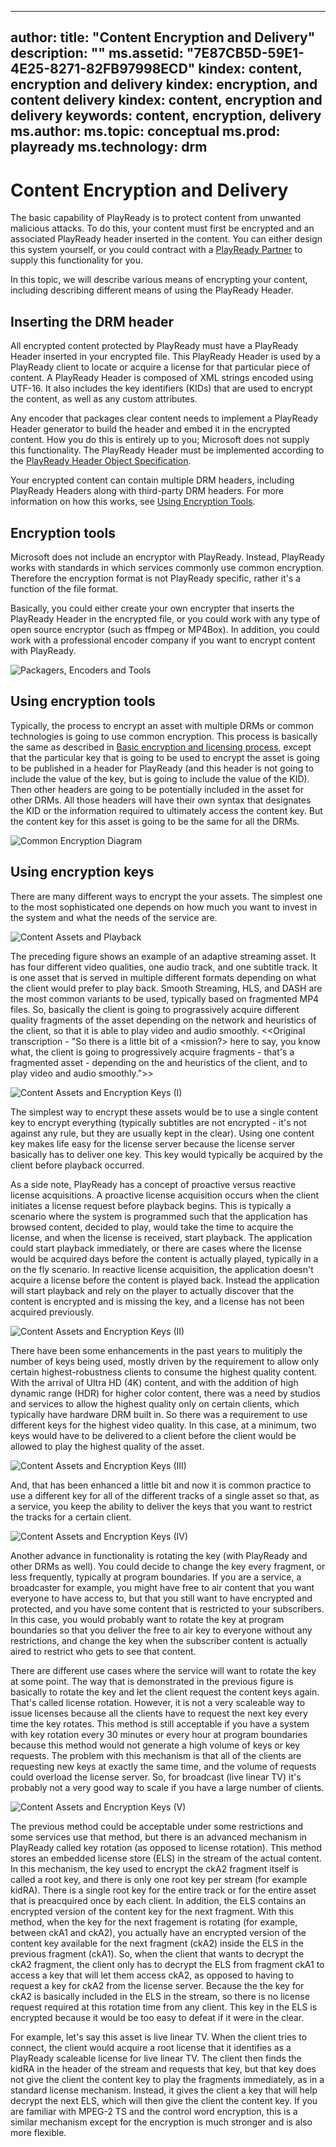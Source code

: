  ---
author: 
title: "Content Encryption and Delivery"
description: ""
ms.assetid: "7E87CB5D-59E1-4E25-8271-82FB97998ECD"
kindex: content, encryption and delivery
kindex: encryption, and content delivery
kindex: content, encryption and delivery
keywords: content, encryption, delivery
ms.author: 
ms.topic: conceptual
ms.prod: playready
ms.technology: drm
---


# Content Encryption and Delivery
   
  
The basic capability of PlayReady is to protect content from unwanted malicious attacks. To do this, your content must first be encrypted and an associated PlayReady header inserted in the content. You can either design this system yourself, or you could contract with a [PlayReady Partner](https://www.microsoft.com/playready/partners/) to supply this functionality for you.

In this topic, we will describe various means of encrypting your content, including describing different means of using the PlayReady Header.

## Inserting the DRM header

All encrypted content protected by PlayReady must have a PlayReady Header inserted in your encrypted file. This PlayReady Header is used by a PlayReady client to locate or acquire a license for that particular piece of content. A PlayReady Header is composed of XML strings encoded using UTF-16. It also includes the key identifiers (KIDs) that are used to encrypt the content, as well as any custom attributes. 

Any encoder that packages clear content needs to implement a PlayReady Header generator to build the header and embed it in the encrypted content. How you do this is entirely up to you; Microsoft does not supply this functionality. The PlayReady Header must be implemented according to the [PlayReady Header Object Specification](https://www.microsoft.com/playready/documents/).

Your encrypted content can contain multiple DRM headers, including PlayReady Headers along with third-party DRM headers. For more information on how this works, see [Using Encryption Tools](#encryptiontoools).

## Encryption tools

Microsoft does not include an encryptor with PlayReady. Instead, PlayReady works with standards in which services commonly use common encryption. Therefore the encryption format is not PlayReady specific, rather it's a function of the file format. 

Basically, you could either create your own encrypter that inserts the PlayReady Header in the encrypted file, or you could work with any type of open source encryptor (such as ffmpeg or MP4Box). In addition, you could work with a professional encoder company if you want to encrypt content with PlayReady. 

![Packagers, Encoders and Tools](../images/encryption_tools.png)

<a id="encryptiontools"></a>

## Using encryption tools

Typically, the process to encrypt an asset with multiple DRMs or common technologies is going to use common encryption. This process is basically the same as described in [Basic encryption and licensing process](basicpurposeofplayready.md#basicprocess), except that the particular key that is going to be used to encrypt the asset is going to be published in a header for PlayReady (and this header is not going to include the value of the key, but is going to include the value of the KID). Then other headers are going to be potentially included in the asset for other DRMs. All those headers will have their own syntax that designates the KID or the information required to ultimately access the content key. But the content key for this asset is going to be the same for all the DRMs.

![Common Encryption Diagram](../images/common_encryption_diagram.png)

## Using encryption keys

There are many different ways to encrypt the your assets. The simplest one to the most sophisticated one depends on how much you want to invest in the system and what the needs of the service are.

![Content Assets and Playback](../images/content_assets_and_playback.png)

The preceding figure shows an example of an adaptive streaming asset. It has four different video qualities, one audio track, and one subtitle track. It is one asset that is served in multiple different formats depending on what the client would prefer to play back. Smooth Streaming, HLS, and DASH are the most common variants to be used, typically based on fragmented MP4 files. So, basically the client is going to prograssively acquire different quality fragments of the asset depending on the network and heuristics of the client, so that it is able to play video and audio smoothly. <<Original transcription - "So there is a little bit of a <mission?> here to say, you know what, the client is going to progressively acquire fragments - that's a fragmented asset - depending on the <mumble> and heuristics of the client, and to play video and audio smoothly.">>

![Content Assets and Encryption Keys (I)](assets_and_encryption_keys_1.png)

The simplest way to encrypt these assets would be to use a single content key to encrypt everything (typically subtitles are not encrypted - it's not against any rule, but they are usually kept in the clear). Using one content key makes life easy for the license server because the license server basically has to deliver one key. This key would typically be acquired by the client before playback occurred. 

As a side note, PlayReady has a concept of proactive versus reactive license acquisitions. A proactive license acquisition occurs when the client initiates a license request before playback begins. This is typically a scenario where the system is programmed such that the application has browsed content, decided to play, would take the time to acquire the license, and when the license is received, start playback. The application could start playback immediately, or there are cases where the license would be acquired days before the content is actually played, typically in a on the fly scenario. In reactive license acquisition, the application doesn't acquire a license before the content is played back. Instead the application will start playback and rely on the player to actually discover that the content is encrypted and is missing the key, and a license has not been acquired previously.

![Content Assets and Encryption Keys (II)](assets_and_encryption_keys_2.png)

There have been some enhancements in the past years to mulitiply the number of keys being used, mostly driven by the requirement to allow only certain highest-robustness clients to consume the highest quality content. With the arrival of Ultra HD (4K) content, and with the addition of high dynamic range (HDR) for higher color content, there was a need by studios and services to allow the highest quality only on certain clients, which typically have hardware DRM built in. So there was a requirement to use different keys for the highest video quality. In this case, at a minimum, two keys would have to be delivered to a client before the client would be allowed to play the highest quality of the asset. 

![Content Assets and Encryption Keys (III)](assets_and_encryption_keys_3.png)

And, that has been enhanced a little bit and now it is common practice to use a different key for all of the different tracks of a single asset so that, as a service, you keep the ability to deliver the keys that you want to restrict the tracks for a certain client.

![Content Assets and Encryption Keys (IV)](assets_and_encryption_keys_4.png)

Another advance in functionality is rotating the key (with PlayReady and other DRMs as well). You could decide to change the key every fragment, or less frequently, typically at program boundaries. If you are a service, a broadcaster for example, you might have free to air content that you want everyone to have access to, but that you still want to have encrypted and protected, and you have some content that is restricted to your subscribers. In this case, you would probably want to rotate the key at program boundaries so that you deliver the free to air key to everyone without any restrictions, and change the key when the subscriber content is actually aired to restrict who gets to see that content. 

There are different use cases where the service will want to rotate the key at some point. The way that is demonstrated in the previous figure is basically to rotate the key and let the client request the content keys again. That's called license rotation. However, it is not a very scaleable way to issue licenses because all the clients have to request the next key every time the key rotates. This method is still acceptable if you have a system with key rotation every 30 minutes or every hour at program boundaries because this method would not generate a high volume of keys or key requests. The problem with this mechanism is that all of the clients are requesting new keys at exactly the same time, and the volume of requests could overload the license server. So, for broadcast (live linear TV) it's probably not a very good way to scale if you have a large number of clients. 

![Content Assets and Encryption Keys (V)](assets_and_encryption_keys_5.png)

The previous method could be acceptable under some restrictions and some services use that method, but there is an advanced mechanism in PlayReady called key rotation (as opposed to license rotation). This method stores an embedded license store (ELS) in the stream of the actual content. In this mechanism, the key used to encrypt the ckA2 fragment itself is called a root key, and there is only one root key per stream (for example kidRA). There is a single root key for the entire track or for the entire asset that is preacquired once by each client. In addition, the ELS contains an encrypted version of the content key for the next fragment. With this method, when the key for the next fragement is rotating (for example, between ckA1 and ckA2), you actually have an encrypted version of the content key available for the next fragment (ckA2) inside the ELS in the previous fragment (ckA1). So, when the client that wants to decrypt the ckA2 fragment, the client only has to decrypt the ELS from fragment ckA1 to access a key that will let them access ckA2, as opposed to having to request a key for ckA2 from the license server. Because the the key for ckA2 is basically included in the ELS in the stream, so there is no license request required at this rotation time from any client. This key in the ELS is encrypted because it would be too easy to defeat if it were in the clear. 

For example, let's say this asset is live linear TV. When the client tries to connect, the client would acquire a root license that it identifies as a PlayReady scaleable license for live linear TV. The client then finds the kidRA in the header of the stream and requests that key, but that key does not give the client the content key to play the fragments immediately, as in a standard license mechanism. Instead, it gives the client a key that will help decrypt the next ELS, which will then give the client the content key. If you are familiar with MPEG-2 TS and the control word encryption, this is a similar mechanism except for the encryption is much stronger and is also more flexible.

